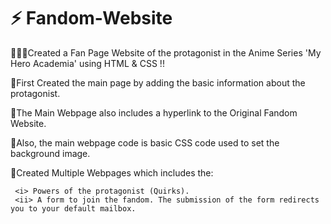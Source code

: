# ⚡ Fandom-Website

👨🏻‍💻Created a Fan Page Website of the protagonist in the Anime Series 'My Hero Academia' using HTML &amp; CSS !!

🌠First Created the main page by adding the basic information about the protagonist.
                             
🌠The Main Webpage also includes a hyperlink to the Original Fandom Website. 

🌠Also, the main webpage code is basic CSS code used to set the background image.

🌠Created Multiple Webpages which includes the: 

     <i> Powers of the protagonist (Quirks).
     <ii> A form to join the fandom. The submission of the form redirects you to your default mailbox.
